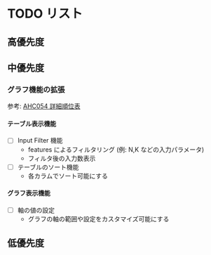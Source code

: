 # TODO リスト

## 高優先度


## 中優先度

### グラフ機能の拡張
参考: [AHC054 詳細順位表](https://img.atcoder.jp/ahc_standings/index.html?contest=ahc054)

#### テーブル表示機能
- [ ] Input Filter 機能
  - features によるフィルタリング (例: N,K などの入力パラメータ)
  - フィルタ後の入力数表示
- [ ] テーブルのソート機能
  - 各カラムでソート可能にする

#### グラフ表示機能
- [ ] 軸の値の設定
  - グラフの軸の範囲や設定をカスタマイズ可能にする

## 低優先度
